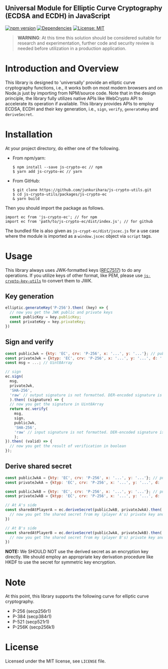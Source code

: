 Universal Module for Elliptic Curve Cryptography (ECDSA and ECDH) in JavaScript
--
[![npm version](https://badge.fury.io/js/js-crypto-ec.svg)](https://badge.fury.io/js/js-crypto-ec)
[![Dependencies](https://david-dm.org/junkurihara/jscu.svg?path=packages/js-crypto-ec)](https://david-dm.org/junkurihara/jscu?path=packages/js-crypto-ec)
[![License: MIT](https://img.shields.io/badge/License-MIT-yellow.svg)](https://opensource.org/licenses/MIT)

> **WARNING**: At this time this solution should be considered suitable for research and experimentation, further code and security review is needed before utilization in a production application.

# Introduction and Overview


This library is designed to 'universally' provide an elliptic curve cryptography functions, i.e., it works both on most modern browsers and on Node.js just by importing from NPM/source code. Note that in the design principle, the library fully utilizes native APIs like WebCrypto API to accelerate its operation if available. This library provides APIs to employ ECDSA, ECDH and their key generation, i.e., `sign`, `verify`, `generateKey` and `deriveSecret`.

# Installation

At your project directory, do either one of the following.

- From npm/yarn:
  ```shell
  $ npm install --save js-crypto-ec // npm
  $ yarn add js-crypto-ec // yarn
  ```
- From GitHub:
  ```shell
  $ git clone https://github.com/junkurihara/js-crypto-utils.git
  $ cd js-crypto-utils/packages/js-crypto-ec
  & yarn build
  ```

Then you should import the package as follows.

```shell
import ec from 'js-crypto-ec'; // for npm
import ec from 'path/to/js-crypto-ec/dist/index.js'; // for github
```

The bundled file is also given as `js-crypt-ec/dist/jscec.js` for a use case where the module is imported as a `window.jscec` object via `script` tags.

  
# Usage
This library always uses JWK-formatted keys ([RFC7517](https://tools.ietf.org/html/rfc7517)) to do any operations. If you utilize keys of other format, like PEM, please use [`js-crypto-key-utils`](https://github.com/junkurihara/js-crypto-key-utils) to convert them to JWK.

## Key generation

```javascript
elliptic.generateKey('P-256').then( (key) => {
  // now you get the JWK public and private keys
  const publicKey = key.publicKey;
  const privateKey = key.privateKey;
})
```

## Sign and verify

```javascript
const publicJwk = {kty: 'EC', crv: 'P-256', x: '...', y: '...'}; // public key
const privateJwk = {ktyp: 'EC', crv: 'P-256', x: '...', y: '...', d: '...'}; // paired private key
const msg = ...; // Uint8Array

// sign
ec.sign(
  msg,
  privateJwk,
  'SHA-256',
  'raw' // output signature is not formatted. DER-encoded signature is available with 'der'.
  ).then( (signature) => {
  // now you get the signature in Uint8Array
  return ec.verify(
    msg,
    sign,
    publicJwk,
    'SHA-256',
    'raw' // input signature is not formatted. DER-encoded signature is available with 'der'. 
    );  
}).then( (valid) => {
  // now you get the result of verification in boolean
});
```

## Derive shared secret

```javascript
const publicJwkA = {kty: 'EC', crv: 'P-256', x: '...', y: '...'}; // public key of player A
const privateJwkA = {ktyp: 'EC', crv: 'P-256', x: '...', y: '...', d: '...'}; // paired private key of player A

const publicJwkB = {kty: 'EC', crv: 'P-256', x: '...', y: '...'}; // public key of player B
const privateJwkB = {ktyp: 'EC', crv: 'P-256', x: '...', y: '...', d: '...'}; // paired private key of player B

// At A's side
const sharedAtPlayerA = ec.deriveSecret(publicJwkB, privateJwkA).then( (secretAtA) => {
  // now you get the shared secret from my (player A's) private key and player B's public key
})

// At B's side
const sharedAtPlayerB = ec.deriveSecret(publicJwkA, privateJwkB).then( (secretAtB) => {
  // now you get the shared secret from my (player B's) private key and player A's public key
})
```

**NOTE:** We SHOULD NOT use the derived secret as an encryption key directly. We should employ an appropriate key derivation procedure like HKDF to use the secret for symmetric key encryption.

# Note

At this point, this library supports the following curve for elliptic curve cryptography.
- P-256 (secp256r1)
- P-384 (secp384r1)
- P-521 (secp521r1)
- P-256K (secp256k1)

# License

Licensed under the MIT license, see `LICENSE` file.